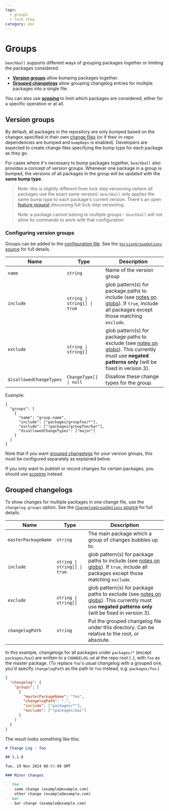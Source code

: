 ```yaml
---
tags:
  - groups
  - lock step
category: doc
---
```


# Groups

`beachball` supports different ways of grouping packages together or limiting the packages considered.

- [**Version groups**](#version-groups) allow bumping packages together.
- [**Grouped changelogs**](#grouped-changelogs) allow grouping changelog entries for multiple packages into a single file.

You can also use [**scoping**](../overview/configuration#scoping) to limit which packages are considered, either for a specific operation or at all.

## Version groups

By default, all packages in the repository are only bumped based on the changes specified in their own [change files](./change-files) (or if their in-repo dependencies are bumped and `bumpDeps` is enabled). Developers are expected to create change files specifying the bump type for each package as they go.

For cases where it's necessary to bump packages together, `beachball` also provides a concept of version groups. Whenever one package in a group is bumped, the versions of all packages in the group will be updated with the **same bump type**.

> Note: this is slightly different from lock step versioning (where all packages use the exact same version): `beachball` only applies the same bump _type_ to each package's current version. There's an open [feature request](https://github.com/microsoft/beachball/issues/214) discussing full lock step versioning.

> Note: a package cannot belong to multiple groups - `beachball` will not allow its commands to work with that configuration

### Configuring version groups

Groups can be added to the [configuration file](../overview/configuration). See the [`VersionGroupOptions` source](https://github.com/microsoft/beachball/blob/master/src/types/ChangelogOptions.ts) for full details.

| Name                    | Type                         | Description                                                                                                                                             |
| ----------------------- | ---------------------------- | ------------------------------------------------------------------------------------------------------------------------------------------------------- |
| `name`                  | `string`                     | Name of the version group                                                                                                                               |
| `include`               | `string \| string[] \| true` | glob pattern(s) for package paths to include (see [notes on globs][1]). If `true`, include all packages except those matching `exclude`.                |
| `exclude`               | `string \| string[]`         | glob pattern(s) for package paths to exclude (see [notes on globs][1]). This currently must use **negated patterns only** (will be fixed in version 3). |
| `disallowedChangeTypes` | `ChangeType[] \| null`       | Disallow these change types for the group.                                                                                                              |

Example:

```jsonc
{
  "groups": [
    {
      "name": "group name",
      "include": ["packages/groupfoo/*"],
      "exclude": ["!packages/groupfoo/bar"],
      "disallowedChangeTypes": ["major"]
    }
  ]
}
```

Note that if you want [grouped changelogs](#grouped-changelogs) for your version groups, this must be configured separately as explained below.

If you only want to publish or record changes for certain packages, you should use [scoping](../overview/configuration#scoping) instead.

## Grouped changelogs

To show changes for multiple packages in one change file, use the `changelog.groups` option. See the [`ChangelogGroupOptions` source](https://github.com/microsoft/beachball/blob/master/src/types/ChangelogOptions.ts) for full details.

| Name                | Type                         | Description                                                                                                                                             |
| ------------------- | ---------------------------- | ------------------------------------------------------------------------------------------------------------------------------------------------------- |
| `masterPackageName` | `string`                     | The main package which a group of changes bubbles up to.                                                                                                |
| `include`           | `string \| string[] \| true` | glob pattern(s) for package paths to include (see [notes on globs][1]). If `true`, include all packages except those matching `exclude`.                |
| `exclude`           | `string \| string[]`         | glob pattern(s) for package paths to exclude (see [notes on globs][1]). This currently must use **negated patterns only** (will be fixed in version 3). |
| `changelogPath`     | `string`                     | Put the grouped changelog file under this directory. Can be relative to the root, or absolute.                                                          |

In this example, changelogs for all packages under `packages/*` (except `packages/baz`) are written to a `CHANGELOG.md` at the repo root (`.`), with `foo` as the master package. (To replace `foo`'s usual changelog with a grouped one, you'd specify `changelogPath` as the path to `foo` instead, e.g. `packages/foo`.)

```json
{
  "changelog": {
    "groups": [
      {
        "masterPackageName": "foo",
        "changelogPath": ".",
        "include": ["packages/*"],
        "exclude": ["!packages/baz"]
      }
    ]
  }
}
```

The result looks something like this:

```md
# Change Log - foo

## 1.1.0

Tue, 19 Nov 2024 08:03:08 GMT

### Minor changes

- `foo`
  - some change (example@example.com)
  - other change (example@example.com)
- `bar`
  - bar change (example@example.com)
```

[1]: ../overview/configuration#glob-matching
